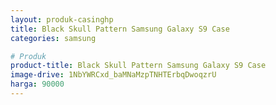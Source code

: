 ```yaml
---
layout: produk-casinghp
title: Black Skull Pattern Samsung Galaxy S9 Case
categories: samsung

# Produk
product-title: Black Skull Pattern Samsung Galaxy S9 Case
image-drive: 1NbYWRCxd_baMNaMzpTNHTErbqDwoqzrU
harga: 90000
---
```

